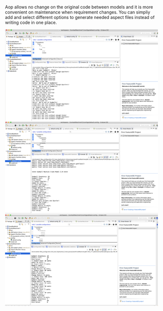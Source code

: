 Aop allows no change on the original code between models and it is more convenient on maintenance when requirement changes. You can simpliy add and  select different options to generate needed aspect files instead of writing code in one place.

![alt text](d1.png)
![alt text](d2.png)
![alt text](d3.png)

